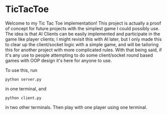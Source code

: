 # TicTacToe
Welcome to my Tic Tac Toe implementation! 
This project is actually a proof of concept for future projects with the simplest game I could possibly use. The idea is that AI Clients can be easily implemented and participate in the game like player clients; I might revisit this with AI later, but I only made this to clear up the client/socket logic with a simple game, and will be tailoring this for another project with more complicated rules. With that being said, if it's any use to people attempting to do some client/socket round based games with OOP design it's here for anyone to use. 

To use this, run 
```
python server.py
```
in one terminal, and

```
python client.py
```
in two other terminals. Then play with one player using one terminal.  
